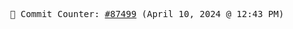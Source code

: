<p align="center">
    <samp>
        📮 Commit Counter: <a href="https://github.com/Javascript-void0/Javascript-void0/commits/main">#87499</a> (April 10, 2024 @ 12:43 PM)
    </samp>
</p>